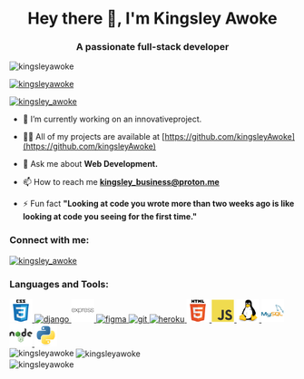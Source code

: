 <h1 align="center">Hey there 👋, I'm Kingsley Awoke</h1>
<h3 align="center">A passionate full-stack developer</h3>

<p align="left"> <img src="https://komarev.com/ghpvc/?username=kingsleyawoke&label=Profile%20views&color=0e75b6&style=flat" alt="kingsleyawoke" /> </p>

<p align="left"> <a href="https://github.com/ryo-ma/github-profile-trophy"><img src="https://github-profile-trophy.vercel.app/?username=kingsleyawoke" alt="kingsleyawoke" /></a> </p>

<p align="left"> <a href="https://twitter.com/kingsley_awoke" target="blank"><img src="https://img.shields.io/twitter/follow/kingsley_awoke?logo=twitter&style=for-the-badge" alt="kingsley_awoke" /></a> </p>

- 🌱 I’m currently working on an innovativeproject.

- 👨‍💻 All of my projects are available at [https://github.com/kingsleyAwoke](https://github.com/kingsleyAwoke)

- 💬 Ask me about **Web Development.**

- 📫 How to reach me **kingsley_business@proton.me**

- ⚡ Fun fact **"Looking at code you wrote more than two weeks ago is like looking at code you seeing for the first time."**

<h3 align="left">Connect with me:</h3>
<div align="left">
<a href="https://twitter.com/kingsley_awoke" target="blank"><img align="center" src="https://raw.githubusercontent.com/rahuldkjain/github-profile-readme-generator/master/src/images/icons/Social/twitter.svg" alt="kingsley_awoke" height="30" width="40" /></a>
</div>

<h3 align="left">Languages and Tools:</h3>
<div align="left"> <a href="https://www.w3schools.com/css/" target="_blank" rel="noreferrer"> <img src="https://raw.githubusercontent.com/devicons/devicon/master/icons/css3/css3-original-wordmark.svg" alt="css3" width="40" height="40"/> </a> <a href="https://www.djangoproject.com/" target="_blank" rel="noreferrer"> <img src="https://cdn.worldvectorlogo.com/logos/django.svg" alt="django" width="40" height="40"/> </a> <a href="https://expressjs.com" target="_blank" rel="noreferrer"> <img src="https://raw.githubusercontent.com/devicons/devicon/master/icons/express/express-original-wordmark.svg" alt="express" width="40" height="40"/> </a> <a href="https://www.figma.com/" target="_blank" rel="noreferrer"> <img src="https://www.vectorlogo.zone/logos/figma/figma-icon.svg" alt="figma" width="40" height="40"/> </a> <a href="https://git-scm.com/" target="_blank" rel="noreferrer"> <img src="https://www.vectorlogo.zone/logos/git-scm/git-scm-icon.svg" alt="git" width="40" height="40"/> </a> <a href="https://heroku.com" target="_blank" rel="noreferrer"> <img src="https://www.vectorlogo.zone/logos/heroku/heroku-icon.svg" alt="heroku" width="40" height="40"/> </a> <a href="https://www.w3.org/html/" target="_blank" rel="noreferrer"> <img src="https://raw.githubusercontent.com/devicons/devicon/master/icons/html5/html5-original-wordmark.svg" alt="html5" width="40" height="40"/> </a> <a href="https://developer.mozilla.org/en-US/docs/Web/JavaScript" target="_blank" rel="noreferrer"> <img src="https://raw.githubusercontent.com/devicons/devicon/master/icons/javascript/javascript-original.svg" alt="javascript" width="40" height="40"/> </a> <a href="https://www.linux.org/" target="_blank" rel="noreferrer"> <img src="https://raw.githubusercontent.com/devicons/devicon/master/icons/linux/linux-original.svg" alt="linux" width="40" height="40"/> </a> <a href="https://www.mysql.com/" target="_blank" rel="noreferrer"> <img src="https://raw.githubusercontent.com/devicons/devicon/master/icons/mysql/mysql-original-wordmark.svg" alt="mysql" width="40" height="40"/> </a> <a href="https://nodejs.org" target="_blank" rel="noreferrer"> <img src="https://raw.githubusercontent.com/devicons/devicon/master/icons/nodejs/nodejs-original-wordmark.svg" alt="nodejs" width="40" height="40"/> </a> <a href="https://www.python.org" target="_blank" rel="noreferrer"> <img src="https://raw.githubusercontent.com/devicons/devicon/master/icons/python/python-original.svg" alt="python" width="40" height="40"/> </a> </div>

<div><img align="left" src="https://github-readme-stats.vercel.app/api/top-langs?username=kingsleyawoke&show_icons=true&locale=en&layout=compact" alt="kingsleyawoke" /></div>

<div>&nbsp;<img align="center" src="https://github-readme-stats.vercel.app/api?username=kingsleyawoke&show_icons=true&locale=en" alt="kingsleyawoke" /></div>

<div><img align="center" src="https://github-readme-streak-stats.herokuapp.com/?user=kingsleyawoke&" alt="kingsleyawoke" /></div>
